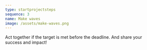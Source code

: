 ```yaml
---
type: startprojectsteps
sequence: 3
name: Make waves
image: /assets/make-waves.png
---
```

Act together if the target is met before the deadline. And share your success and impact!
